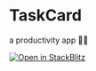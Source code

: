 # TaskCard
a productivity app 🧑‍💻

[![Open in StackBlitz](https://developer.stackblitz.com/img/open_in_stackblitz.svg)](https://stackblitz.com/fork/github/Owais28/TaskCard)
